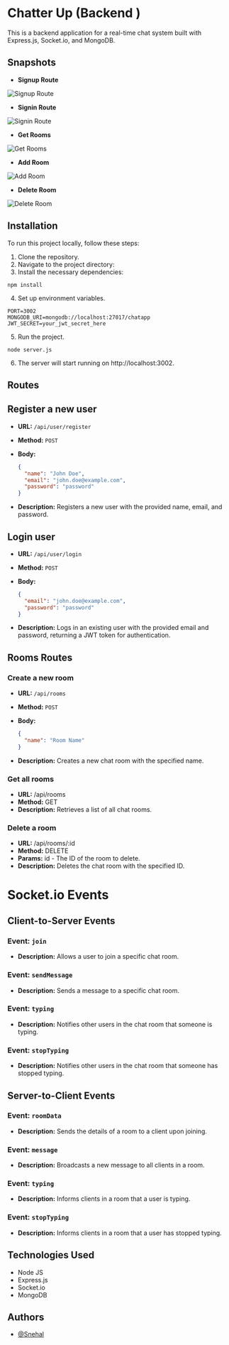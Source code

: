 # Chatter Up (Backend )

This is a backend application for a real-time chat system built with Express.js, Socket.io, and MongoDB.

## Snapshots

- **Signup Route**

![Signup Route](../backend/assets/Signup.png)

- **Signin Route**

![Signin Route](../backend/assets/Signin.png)

- **Get Rooms**

![Get Rooms](../backend/assets/Getrooms.png)

- **Add Room**

![Add Room](../backend/assets/Addroom.png)

- **Delete Room**

![Delete Room](../backend/assets/Deleteroom.png)

## Installation

To run this project locally, follow these steps:

1. Clone the repository.
2. Navigate to the project directory:
3. Install the necessary dependencies:

```
npm install
```

4. Set up environment variables.

```
PORT=3002
MONGODB_URI=mongodb://localhost:27017/chatapp
JWT_SECRET=your_jwt_secret_here

```

5. Run the project.

```
node server.js
```

6. The server will start running on http://localhost:3002.

## Routes

## Register a new user

- **URL:** `/api/user/register`
- **Method:** `POST`
- **Body:**

  ```json
  {
    "name": "John Doe",
    "email": "john.doe@example.com",
    "password": "password"
  }
  ```

- **Description:** Registers a new user with the provided name, email, and password.

## Login user

- **URL:** `/api/user/login`
- **Method:** `POST`
- **Body:**

  ```json
  {
    "email": "john.doe@example.com",
    "password": "password"
  }
  ```

- **Description:** Logs in an existing user with the provided email and password, returning a JWT token for authentication.

## Rooms Routes

### Create a new room

- **URL:** `/api/rooms`
- **Method:** `POST`
- **Body:**

  ```json
  {
    "name": "Room Name"
  }
  ```

- **Description:** Creates a new chat room with the specified name.

### Get all rooms

- **URL:** /api/rooms
- **Method:** GET
- **Description:** Retrieves a list of all chat rooms.

### Delete a room

- **URL:** /api/rooms/:id
- **Method:** DELETE
- **Params:** id - The ID of the room to delete.
- **Description:** Deletes the chat room with the specified ID.

# Socket.io Events

## Client-to-Server Events

### Event: `join`

- **Description:** Allows a user to join a specific chat room.

### Event: `sendMessage`

- **Description:** Sends a message to a specific chat room.

### Event: `typing`

- **Description:** Notifies other users in the chat room that someone is typing.

### Event: `stopTyping`

- **Description:** Notifies other users in the chat room that someone has stopped typing.

## Server-to-Client Events

### Event: `roomData`

- **Description:** Sends the details of a room to a client upon joining.

### Event: `message`

- **Description:** Broadcasts a new message to all clients in a room.

### Event: `typing`

- **Description:** Informs clients in a room that a user is typing.

### Event: `stopTyping`

- **Description:** Informs clients in a room that a user has stopped typing.

## Technologies Used

- Node JS
- Express.js
- Socket.io
- MongoDB

## Authors

- [@Snehal](https://github.com/Snehal-Salvi)
